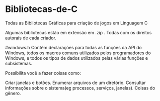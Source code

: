 # Bibliotecas-de-C
Todas as Bibliotecas Gráficas para criação de jogos em  Linguagem C

Algumas bibliotecas estão em extensão em .zip . 
Todas com os direitos autorais de cada criador.




#windows.h
Contém declarações para todas as funções da API do Windows, todos os macros comuns utilizados pelos programadores do Windows, e todos os tipos de dados utilizados pelas várias funções e subsistemas.

Possibilita você a fazer coisas como:

Criar janelas e botões.
Enumerar arquivos de um diretório.
Consultar informações sobre o sistema(eg processos, serviços, janelas).
Coisas do gênero.
